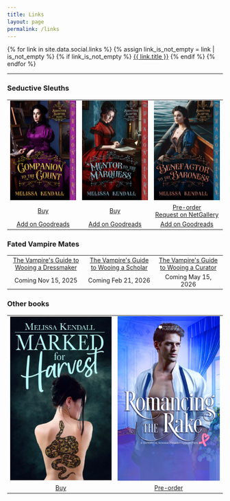 ```yaml
---
title: Links
layout: page
permalink: /links
---
```


<div class="social-links">
  {% for link in site.data.social.links %}
  {% assign link_is_not_empty = link | is_not_empty %}
  {% if link_is_not_empty %}
  <a href="{{ link.url }}" target="_blank" rel="noopener"><span class="fab {{ link.icon }}" aria-hidden="true"></span><span class="screen-reader-text">{{ link.title }}</span></a>
  {% endif %}
  {% endfor %}
</div><!-- .social-links -->

<hr/>

### Seductive Sleuths

<table style="text-align: center;">
    <tr>
        <td><a href="https://books2read.com/u/mlpO5A"><img width="300" src="/images/CTTC.jpg" /></a></td>
        <td><a href="https://books2read.com/u/3yXMjV"><img width="300" src="/images/MTTM.jpg" /></a></td>
        <td><a href="https://books2read.com/u/b6qE8p"><img width="300" src="/images/BTTB.jpg" /></a></td>
    </tr>
    <tr>
        <td><a href="https://books2read.com/u/mlpO5A">Buy</a><br/></td>
        <td><a href="https://books2read.com/u/3yXMjV">Buy</a></td>
        <td>
            <a href="https://books2read.com/u/b6qE8p">Pre-order</a><br/>
            <a href="https://www.netgalley.com/catalog/book/560492">Request on NetGallery</a>
        </td>
    </tr>
    <tr>
        <td>
            <a href="https://www.goodreads.com/book/show/131107507-companion-to-the-count">Add on Goodreads</a>
        </td>
        <td>
            <a href="https://www.goodreads.com/book/show/131812107-mentor-to-the-marquess">Add on Goodreads</a>
        </td>
        <td>
            <a href="https://www.goodreads.com/book/show/131812290-benefactor-to-the-baroness">Add on Goodreads</a>
        </td>
    </tr>
</table>

### Fated Vampire Mates

<table style="text-align:center">
    <tr>
        <td><a href="https://www.goodreads.com/book/show/219295456-the-vampire-s-guide-to-wooing-a-dressmaker">The Vampire's Guide to Wooing a Dressmaker</a></td>
        <td><a href="https://www.goodreads.com/book/show/219295490-the-vampire-s-guide-to-wooing-a-scholar">The Vampire's Guide to Wooing a Scholar</a></td>
        <td><a href="https://www.goodreads.com/book/show/219295516-the-vampires-guide-to-wooing-a-curator">The Vampire's Guide to Wooing a Curator</a></td>
    </tr>   
    <tr>
        <td>Coming Nov 15, 2025</td>
        <td>Coming Feb 21, 2026</td>
        <td>Coming May 15, 2026</td>
    </tr>       
</table>


### Other books

<table style="text-align: center;">
    <tr>
        <td>
            <a href="https://books2read.com/MarkedForHarvest"><img width="300" src="/images/MFH.jpg" /></a>
        </td>
        <td>
            <a href="https://www.amazon.ca/Romancing-Rake-Historical-Romance-Collection-ebook/dp/B0DGFKRJ58"><img width="300" src="/images/RR.jpg" /></a>
        </td>
    </tr>
    <tr>
        <td>
            <a href="https://books2read.com/MarkedForHarvest">Buy</a>
        </td>
        <td>
            <a href="https://www.amazon.ca/Romancing-Rake-Historical-Romance-Collection-ebook/dp/B0DGFKRJ58">Pre-order</a>
        </td>
    </tr>
</table>